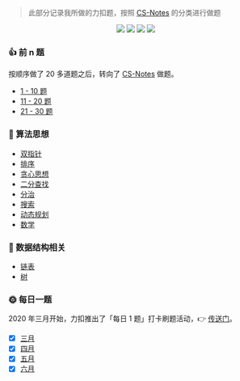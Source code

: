 <style>
    .crisp-client, #vcomments {
        display: none;
    }
</style>

> 此部分记录我所做的力扣题，按照 [CS-Notes](https://cyc2018.github.io/CS-Notes/#/notes/Leetcode%20%E9%A2%98%E8%A7%A3%20-%20%E7%9B%AE%E5%BD%951) 的分类进行做题

<div align="center">
<img src="https://img.shields.io/badge/-%E5%B7%B2%E8%A7%A3%E5%86%B3%20240%2F1685-337ab7?style=flat" />
<img src="https://img.shields.io/badge/-%E7%AE%80%E5%8D%95%2078-5cb85c?style=flat" />
<img src="https://img.shields.io/badge/-%E4%B8%AD%E7%AD%89%20132-f0ad4e?style=flat" />
<img src="https://img.shields.io/badge/-%E5%9B%B0%E9%9A%BE%2030-d9534f?style=flat" />
</div>

### 👍 前 n 题

按顺序做了 20 多道题之后，转向了 [CS-Notes](https://cyc2018.github.io/CS-Notes/#/notes/Leetcode%20%E9%A2%98%E8%A7%A3%20-%20%E7%9B%AE%E5%BD%951) 做题。

- [1 - 10 题](leetcode/1-10.md)
- [11 - 20 题](leetcode/11-20.md)
- [21 - 30 题](leetcode/21-30.md)

### 🔐 算法思想

- [双指针](leetcode/双指针.md)
- [排序](leetcode/排序.md)
- [贪心思想](leetcode/贪心思想.md)
- [二分查找](leetcode/二分查找.md)
- [分治](leetcode/分治.md)
- [搜索](leetcode/搜索.md)
- [动态规划](leetcode/动态规划.md)
- [数学](leetcode/数学.md)

### 🔢 数据结构相关

- [链表](leetcode/链表.md)
- [树](leetcode/树.md)

### 🌞 每日一题

2020 年三月开始，力扣推出了「每日 1 题」打卡刷题活动，👉 [传送门](https://datayi.cn/w/noqw6arR)。

- [x] [三月](leetcode/march-2020.md)
- [x] [四月](leetcode/april-2020.md)
- [x] [五月](leetcode/may-2020.md)
- [x] [六月](leetcode/june-2020.md)
